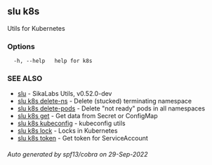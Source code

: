 ## slu k8s

Utils for Kubernetes

### Options

```
  -h, --help   help for k8s
```

### SEE ALSO

* [slu](slu.md)	 - SikaLabs Utils, v0.52.0-dev
* [slu k8s delete-ns](slu_k8s_delete-ns.md)	 - Delete (stucked) terminating namespace
* [slu k8s delete-pods](slu_k8s_delete-pods.md)	 - Delete "not ready" pods in all namespaces
* [slu k8s get](slu_k8s_get.md)	 - Get data from Secret or ConfigMap
* [slu k8s kubeconfig](slu_k8s_kubeconfig.md)	 - kubeconfig utils
* [slu k8s lock](slu_k8s_lock.md)	 - Locks in Kubernetes
* [slu k8s token](slu_k8s_token.md)	 - Get token for ServiceAccount

###### Auto generated by spf13/cobra on 29-Sep-2022
